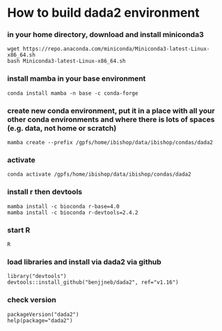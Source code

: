 # How to build dada2 environment

### in your home directory, download and install miniconda3
```
wget https://repo.anaconda.com/miniconda/Miniconda3-latest-Linux-x86_64.sh
bash Miniconda3-latest-Linux-x86_64.sh
```

### install mamba in your base environment
```
conda install mamba -n base -c conda-forge
```

### create new conda environment, put it in a place with all your other conda environments and where there is lots of spaces (e.g. data, not home or scratch)
```
mamba create --prefix /gpfs/home/ibishop/data/ibishop/condas/dada2
```
### activate
```
conda activate /gpfs/home/ibishop/data/ibishop/condas/dada2
```
### install r then devtools
```
mamba install -c bioconda r-base=4.0
mamba install -c bioconda r-devtools=2.4.2
```

### start R
```
R
```

### load libraries and install via dada2 via github
```
library("devtools")
devtools::install_github("benjjneb/dada2", ref="v1.16")
```

### check version
```
packageVersion("dada2")
help(package="dada2")
```
